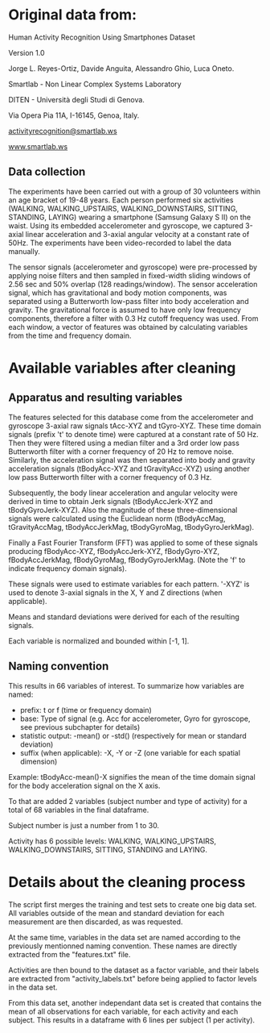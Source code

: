 # Original data from:


Human Activity Recognition Using Smartphones Dataset

Version 1.0

Jorge L. Reyes-Ortiz, Davide Anguita, Alessandro Ghio, Luca Oneto.

Smartlab - Non Linear Complex Systems Laboratory

DITEN - Università degli Studi di Genova.

Via Opera Pia 11A, I-16145, Genoa, Italy.

activityrecognition@smartlab.ws

www.smartlab.ws


## Data collection

The experiments have been carried out with a group of 30 volunteers within an age bracket of 19-48 years. Each person performed six activities (WALKING, WALKING_UPSTAIRS, WALKING_DOWNSTAIRS, SITTING, STANDING, LAYING) wearing a smartphone (Samsung Galaxy S II) on the waist. Using its embedded accelerometer and gyroscope, we captured 3-axial linear acceleration and 3-axial angular velocity at a constant rate of 50Hz. The experiments have been video-recorded to label the data manually.

The sensor signals (accelerometer and gyroscope) were pre-processed by applying noise filters and then sampled in fixed-width sliding windows of 2.56 sec and 50% overlap (128 readings/window). The sensor acceleration signal, which has gravitational and body motion components, was separated using a Butterworth low-pass filter into body acceleration and gravity. The gravitational force is assumed to have only low frequency components, therefore a filter with 0.3 Hz cutoff frequency was used. From each window, a vector of features was obtained by calculating variables from the time and frequency domain.

# Available variables after cleaning

## Apparatus and resulting variables

The features selected for this database come from the accelerometer and gyroscope 3-axial raw signals tAcc-XYZ and tGyro-XYZ. These time domain signals (prefix 't' to denote time) were captured at a constant rate of 50 Hz. Then they were filtered using a median filter and a 3rd order low pass Butterworth filter with a corner frequency of 20 Hz to remove noise. Similarly, the acceleration signal was then separated into body and gravity acceleration signals (tBodyAcc-XYZ and tGravityAcc-XYZ) using another low pass Butterworth filter with a corner frequency of 0.3 Hz. 

Subsequently, the body linear acceleration and angular velocity were derived in time to obtain Jerk signals (tBodyAccJerk-XYZ and tBodyGyroJerk-XYZ). Also the magnitude of these three-dimensional signals were calculated using the Euclidean norm (tBodyAccMag, tGravityAccMag, tBodyAccJerkMag, tBodyGyroMag, tBodyGyroJerkMag). 

Finally a Fast Fourier Transform (FFT) was applied to some of these signals producing fBodyAcc-XYZ, fBodyAccJerk-XYZ, fBodyGyro-XYZ, fBodyAccJerkMag, fBodyGyroMag, fBodyGyroJerkMag. (Note the 'f' to indicate frequency domain signals). 

These signals were used to estimate variables for each pattern. '-XYZ' is used to denote 3-axial signals in the X, Y and Z directions (when applicable).

Means and standard deviations were derived for each of the resulting signals.

Each variable is normalized and bounded within \[-1, 1\].

## Naming convention

This results in 66 variables of interest. To summarize how variables are named:

* prefix: t or f (time or frequency domain)
* base: Type of signal (e.g. Acc for accelerometer, Gyro for gyroscope, see previous subchapter for details)
* statistic output: -mean() or -std() (respectively for mean or standard deviation)
* suffix (when applicable): -X, -Y or -Z (one variable for each spatial dimension)

Example: tBodyAcc-mean()-X signifies the mean of the time domain signal for the body acceleration signal on the X axis.

To that are added 2 variables (subject number and type of activity) for a total of 68 variables in the final dataframe.

Subject number is just a number from 1 to 30.

Activity has 6 possible levels: WALKING, WALKING_UPSTAIRS, WALKING_DOWNSTAIRS, SITTING, STANDING and LAYING.

# Details about the cleaning process

The script first merges the training and test sets to create one big data set. All variables outside of the mean and standard deviation for each measurement are then discarded, as was requested.

At the same time, variables in the data set are named according to the previously mentionned naming convention. These names are directly extracted from the "features.txt" file.

Activities are then bound to the dataset as a factor variable, and their labels are extracted from "activity_labels.txt" before being applied to factor levels in the data set.

From this data set, another independant data set is created that contains the mean of all observations for each variable, for each activity and each subject. This results in a dataframe with 6 lines per subject (1 per activity).